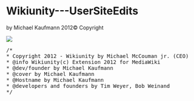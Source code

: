 Wikiunity---UserSiteEdits
=========================

by Michael Kaufmann 2012© Copyright

<img src="https://raw.github.com/McCouman/Wikiunity-Legend-Tag/master/Wikiunity.png">

<pre>/*
* Copyright 2012 - Wikiunity by Michael McCouman jr. (CEO)
* @info Wikiunity(c) Extension 2012 for MediaWiki
* @dev/founder by Michael Kaufmann
* @cover by Michael Kaufmann
* @Hostname by Michael Kaufmann
* @developers and founders by Tim Weyer, Bob Weinand
*/
</pre>
